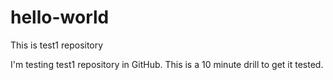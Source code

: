 # hello-world
This is test1 repository

I'm testing test1 repository in GitHub.
This is a 10 minute drill to get it tested.
